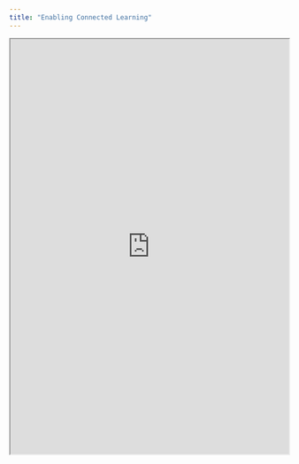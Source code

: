 ```yaml
---
title: "Enabling Connected Learning"
---
```



<iframe height="750" width="100%" src="https://ewelton.github.io/ktest/wiki.html#Enabling%20Connected%20Learning"></iframe>
